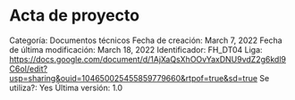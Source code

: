 # Acta de proyecto

Categoría: Documentos técnicos
Fecha de creación: March 7, 2022
Fecha de última modificación: March 18, 2022
Identificador: FH_DT04
Liga: https://docs.google.com/document/d/1AjXaQsXhOOvYaxDNU9vdZ2g6kdl9C6oI/edit?usp=sharing&ouid=104650025455859779660&rtpof=true&sd=true
Se utiliza?: Yes
Última versión: 1.0
